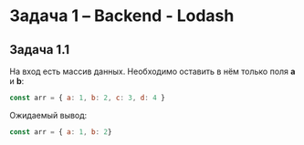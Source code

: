 # Задача 1 – Backend - Lodash 


## Задача 1.1 

На вход есть массив данных. Необходимо оставить в нём только поля **a** и **b**:

```jsx
const arr = { a: 1, b: 2, c: 3, d: 4 }
```

Ожидаемый вывод: 
```jsx
const arr = { a: 1, b: 2}
```


